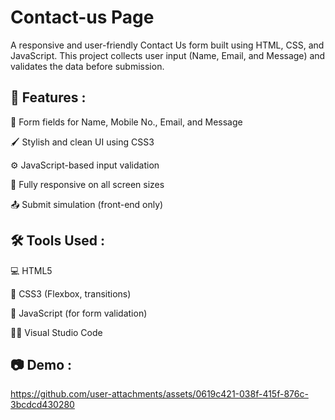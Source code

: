 # Contact-us Page
A responsive and user-friendly Contact Us form built using HTML, CSS, and JavaScript. This project collects user input (Name, Email, and Message) and validates the data before submission.

## 🚀 Features :

📝 Form fields for Name, Mobile No., Email, and Message

🖌️ Stylish and clean UI using CSS3

⚙️ JavaScript-based input validation

📱 Fully responsive on all screen sizes

📤 Submit simulation (front-end only)

## 🛠️ Tools Used :

💻 HTML5

🎨 CSS3 (Flexbox, transitions)

🧠 JavaScript (for form validation)

🧑‍💻 Visual Studio Code

## 📷 Demo :


https://github.com/user-attachments/assets/0619c421-038f-415f-876c-3bcdcd430280
